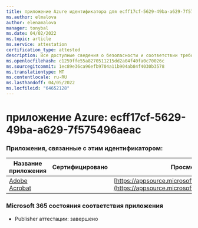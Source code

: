 ```yaml
---
title: приложение Azure идентификатора для ecff17cf-5629-49ba-a629-7f575496aeac
ms.author: elmalova
author: elenamalova
manager: tonybal
ms.date: 04/02/2022
ms.topic: article
ms.service: attestation
certification_type: attested
description: Все доступные сведения о безопасности и соответствии требованиям для ecff17cf-5629-49ba-a629-7f575496aeac.
ms.openlocfilehash: c1259ffe55a8270511215dd2a04f40fa0c70026c
ms.sourcegitcommit: 1ec89e36ca96efb9704a11b904ab84f4030b3578
ms.translationtype: MT
ms.contentlocale: ru-RU
ms.lasthandoff: 04/05/2022
ms.locfileid: "64652128"
---
```

# <a name="azure-app-id-ecff17cf-5629-49ba-a629-7f575496aeac"></a>приложение Azure: ecff17cf-5629-49ba-a629-7f575496aeac


### <a name="apps-associated-with-this-id"></a>Приложения, связанные с этим идентификатором:
| **Название приложения** | **Сертифицировано** | **Просмотр в AppSource** |
|--------------|---------------|-----------------------|
| [Adobe Acrobat](../forward/WA200002564.md) |  | [https://appsource.microsoft.com/product/office/WA200002564](https://appsource.microsoft.com/product/office/WA200002564) |

### <a name="microsoft-365-app-compliance-status"></a>Microsoft 365 состояния соответствия приложения
- Publisher аттестации: завершено
